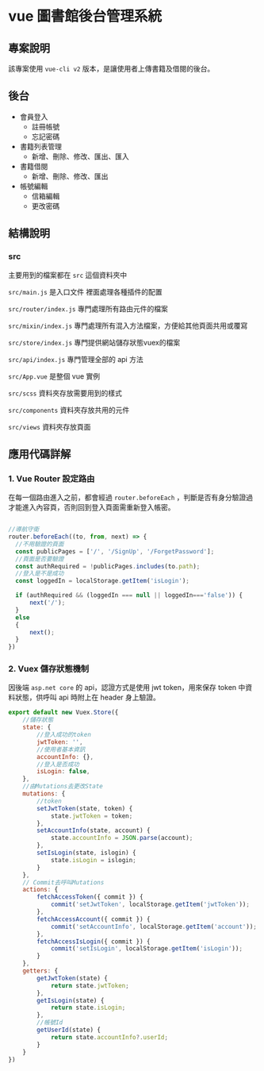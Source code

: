 # vue 圖書館後台管理系統

## 專案說明

該專案使用 `vue-cli v2` 版本，是讓使用者上傳書籍及借閱的後台。

## 後台

* 會員登入
  * 註冊帳號
  * 忘記密碼
* 書籍列表管理
  * 新增、刪除、修改、匯出、匯入
* 書籍借閱
  * 新增、刪除、修改、匯出
* 帳號編輯
  * 信箱編輯
  * 更改密碼

## 結構說明

### src

主要用到的檔案都在 `src` 這個資料夾中

`src/main.js` 是入口文件 裡面處理各種插件的配置

`src/router/index.js` 專門處理所有路由元件的檔案

`src/mixin/index.js` 專門處理所有混入方法檔案，方便給其他頁面共用或覆寫

`src/store/index.js` 專門提供網站儲存狀態vuex的檔案

`src/api/index.js` 專門管理全部的 api 方法

`src/App.vue` 是整個 vue 實例

`src/scss` 資料夾存放需要用到的樣式

`src/components` 資料夾存放共用的元件

`src/views` 資料夾存放頁面

## 應用代碼詳解

### 1. Vue Router 設定路由

在每一個路由進入之前，都會經過 `router.beforeEach` ，判斷是否有身分驗證過才能進入內容頁，否則回到登入頁面需重新登入帳密。

```js

//導航守衛
router.beforeEach((to, from, next) => {
  //不用驗證的頁面
  const publicPages = ['/', '/SignUp', '/ForgetPassword'];
  //頁面是否要驗證
  const authRequired = !publicPages.includes(to.path);
  //登入是不是成功
  const loggedIn = localStorage.getItem('isLogin');

  if (authRequired && (loggedIn === null || loggedIn==='false')) {
      next('/');
  }
  else
  {
      next();
  }
})

```

### 2. Vuex 儲存狀態機制
因後端 `asp.net core` 的 api，認證方式是使用 jwt token，用來保存 token  中資料狀態，供呼叫 api 時附上在 header 身上驗證。 
```js
export default new Vuex.Store({
    //儲存狀態
    state: {
        //登入成功的token
        jwtToken: '',
        //使用者基本資訊
        accountInfo: {},
        //登入是否成功
        isLogin: false,
    },
    //由Mutations去更改State
    mutations: {
        //token 
        setJwtToken(state, token) {
            state.jwtToken = token;
        },
        setAccountInfo(state, account) {
            state.accountInfo = JSON.parse(account);
        },
        setIsLogin(state, islogin) {
            state.isLogin = islogin;
        }
    },
    // Commit去呼叫Mutations
    actions: {
        fetchAccessToken({ commit }) {
            commit('setJwtToken', localStorage.getItem('jwtToken'));
        },
        fetchAccessAccount({ commit }) {
            commit('setAccountInfo', localStorage.getItem('account'));
        },
        fetchAccessIsLogin({ commit }) {
            commit('setIsLogin', localStorage.getItem('isLogin'));
        }
    },
    getters: {
        getJwtToken(state) {
            return state.jwtToken;
        },
        getIsLogin(state) {
            return state.isLogin;
        },
        //帳號Id
        getUserId(state) {
            return state.accountInfo?.userId;
        }
    }
})
```